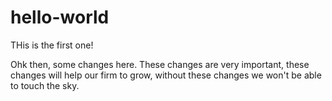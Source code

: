 # hello-world
THis is the first one!

Ohk then, some changes here. These changes are very important, these changes will help our firm to grow, without these changes we won't be able to touch the sky.
